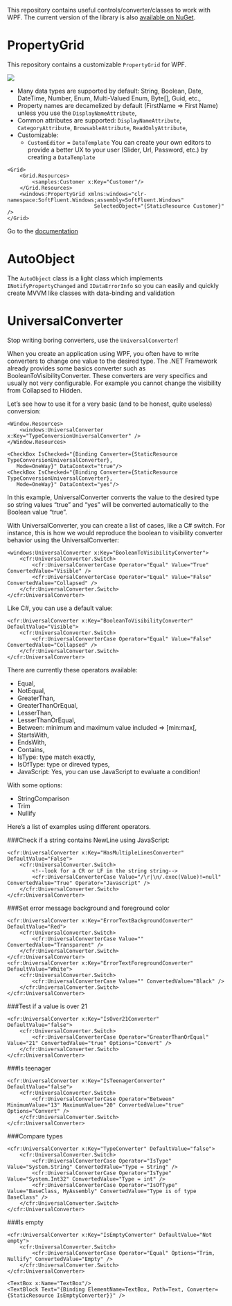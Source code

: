 This repository contains useful controls/converter/classes to work with WPF. The current version of the library is also [available on NuGet](https://www.nuget.org/packages/SoftFluent.Windows/).

# PropertyGrid

This repository contains a customizable `PropertyGrid` for WPF. 

![](https://github.com/SoftFluent/SoftFluent.Windows/wiki/Images/Getting-Started-Result.png)

- Many data types are supported by default: String, Boolean, Date, DateTime, Number, Enum, Multi-Valued Enum, Byte[], Guid, etc.,
- Property names are decamelized by default (FirstName => First Name) unless you use the `DisplayNameAttribute`,
- Common attributes are supported: `DisplayNameAttribute`, `CategoryAttribute`, `BrowsableAttribute`, `ReadOnlyAttribute`,
- Customizable: 
    - `CustomEditor` = `DataTemplate` You can create your own editors to provide a better UX to your user (Slider, Url, Password, etc.) by creating a `DataTemplate`

````xaml
<Grid>
    <Grid.Resources>
        <samples:Customer x:Key="Customer"/>
    </Grid.Resources>
    <windows:PropertyGrid xmlns:windows="clr-namespace:SoftFluent.Windows;assembly=SoftFluent.Windows" 
                            SelectedObject="{StaticResource Customer}" />
</Grid>
````

Go to the [documentation](https://github.com/SoftFluent/SoftFluent.Windows/wiki)

# AutoObject

The `AutoObject` class is a light class which implements `INotifyPropertyChanged` and `IDataErrorInfo` so you can easily and quickly create MVVM like classes with data-binding and validation

# UniversalConverter

Stop writing boring converters, use the `UniversalConverter`!

When you create an application using WPF, you often have to write converters to change one value to the desired type.
The .NET Framework already provides some basics converter such as BooleanToVisibilityConverter.
These converters are very specifics and usually not very configurable.
For example you cannot change the visibility from Collapsed to Hidden.

Let’s see how to use it for a very basic (and to be honest, quite useless) conversion:


````xaml
<Window.Resources>
    <windows:UniversalConverter x:Key="TypeConversionUniversalConverter" />
</Window.Resources>
 
<CheckBox IsChecked="{Binding Converter={StaticResource TypeConversionUniversalConverter},
   Mode=OneWay}" DataContext="true"/>
<CheckBox IsChecked="{Binding Converter={StaticResource TypeConversionUniversalConverter}, 
   Mode=OneWay}" DataContext="yes"/>
````
In this example, UniversalConverter converts the value to the desired type so string values “true” and “yes” will be converted automatically to the Boolean value “true”.

With UniversalConverter, you can create a list of cases, like a C# switch. For instance, this is how we would reproduce the boolean to visibility converter behavior using the UniversalConverter:

````xaml
<windows:UniversalConverter x:Key="BooleanToVisibilityConverter">
    <cfr:UniversalConverter.Switch>
        <cfr:UniversalConverterCase Operator="Equal" Value="True" ConvertedValue="Visible" />
        <cfr:UniversalConverterCase Operator="Equal" Value="False" ConvertedValue="Collapsed" />
    </cfr:UniversalConverter.Switch>
</cfr:UniversalConverter>
````

Like C#, you can use a default value:

````xaml
<cfr:UniversalConverter x:Key="BooleanToVisibilityConverter" DefaultValue="Visible">
    <cfr:UniversalConverter.Switch>
        <cfr:UniversalConverterCase Operator="Equal" Value="False" ConvertedValue="Collapsed" />
    </cfr:UniversalConverter.Switch>
</cfr:UniversalConverter>
````

There are currently these operators available:

* Equal,
* NotEqual,
* GreaterThan,
* GreaterThanOrEqual,
* LesserThan,
* LesserThanOrEqual,
* Between: minimum and maximum value included => [min:max[,
* StartsWith,
* EndsWith,
* Contains,
* IsType: type match exactly,
* IsOfType: type or direved types,
* JavaScript: Yes, you can use JavaScript to evaluate a condition!

With some options:

* StringComparison
* Trim
* Nullify

Here’s a list of examples using different operators.

###Check if a string contains NewLine using JavaScript:

````xaml
<cfr:UniversalConverter x:Key="HasMultipleLinesConverter" DefaultValue="False">
    <cfr:UniversalConverter.Switch>
        <!--look for a CR or LF in the string string-->
        <cfr:UniversalConverterCase Value="/\r|\n/.exec(Value)!=null" ConvertedValue="True" Operator="Javascript" />
    </cfr:UniversalConverter.Switch>
</cfr:UniversalConverter>
````

###Set error message background and foreground color
````xaml
<cfr:UniversalConverter x:Key="ErrorTextBackgroundConverter" DefaultValue="Red">
    <cfr:UniversalConverter.Switch>
        <cfr:UniversalConverterCase Value="" ConvertedValue="Transparent" />
    </cfr:UniversalConverter.Switch>
</cfr:UniversalConverter>
<cfr:UniversalConverter x:Key="ErrorTextForegroundConverter" DefaultValue="White">
    <cfr:UniversalConverter.Switch>
        <cfr:UniversalConverterCase Value="" ConvertedValue="Black" />
    </cfr:UniversalConverter.Switch>
</cfr:UniversalConverter>
````
###Test if a value is over 21
````xaml
<cfr:UniversalConverter x:Key="IsOver21Converter" DefaultValue="false">
    <cfr:UniversalConverter.Switch>
        <cfr:UniversalConverterCase Operator="GreaterThanOrEqual" Value="21" ConvertedValue="true" Options="Convert" />
    </cfr:UniversalConverter.Switch>
</cfr:UniversalConverter>
````
###Is teenager
````xaml
<cfr:UniversalConverter x:Key="IsTeenagerConverter" DefaultValue="false">
    <cfr:UniversalConverter.Switch>
        <cfr:UniversalConverterCase Operator="Between" MinimumValue="13" MaximumValue="20" ConvertedValue="true" Options="Convert" />
    </cfr:UniversalConverter.Switch>
</cfr:UniversalConverter>
````
###Compare types
````xaml
<cfr:UniversalConverter x:Key="TypeConverter" DefaultValue="false">
    <cfr:UniversalConverter.Switch>
        <cfr:UniversalConverterCase Operator="IsType" Value="System.String" ConvertedValue="Type = String" />
        <cfr:UniversalConverterCase Operator="IsType" Value="System.Int32" ConvertedValue="Type = int" />
        <cfr:UniversalConverterCase Operator="IsOfType" Value="BaseClass, MyAssembly" ConvertedValue="Type is of type BaseClass" />
    </cfr:UniversalConverter.Switch>
</cfr:UniversalConverter>
````
###Is empty
````xaml
<cfr:UniversalConverter x:Key="IsEmptyConverter" DefaultValue="Not empty">
    <cfr:UniversalConverter.Switch>
        <cfr:UniversalConverterCase Operator="Equal" Options="Trim, Nullify" ConvertedValue="Empty" />
    </cfr:UniversalConverter.Switch>
</cfr:UniversalConverter>
 
<TextBox x:Name="TextBox"/>
<TextBlock Text="{Binding ElementName=TextBox, Path=Text, Converter={StaticResource IsEmptyConverter}}" />
````
